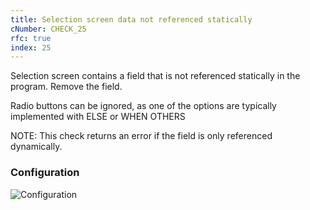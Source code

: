 ```yaml
---
title: Selection screen data not referenced statically
cNumber: CHECK_25
rfc: true
index: 25
---
```


Selection screen contains a field that is not referenced statically in the program. Remove the field.

Radio buttons can be ignored, as one of the options are typically implemented with ELSE or WHEN OTHERS

NOTE: This check returns an error if the field is only referenced dynamically.

### Configuration
![Configuration](/img/25_conf.png)
